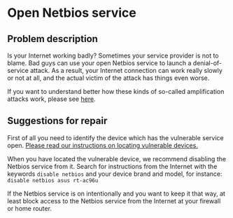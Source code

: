 # Open Netbios service

## Problem description

Is your Internet working badly? Sometimes your service provider is not to blame. Bad guys can use your open Netbios service to launch a denial-of-service attack. As a result, your Internet connection can work really slowly or not at all, and the actual victim of the attack has things even worse.

If you want to understand better how these kinds of so-called amplification attacks work, please see [here](./categories.md#amplification-attacks).

## Suggestions for repair

First of all you need to identify the device which has the vulnerable service open. [Please read our instructions on locating vulnerable devices.](./locate.md)

When you have located the vulnerable device, we recommend disabling the Netbios service from it. Search for instructions from the Internet with the keywords `disable netbios` and your device brand and model, for instance: `disable netbios asus rt-ac96u`

If the Netbios service is on intentionally and you want to keep it that way, at least block access to the Netbios service from the Internet at your firewall or home router.
